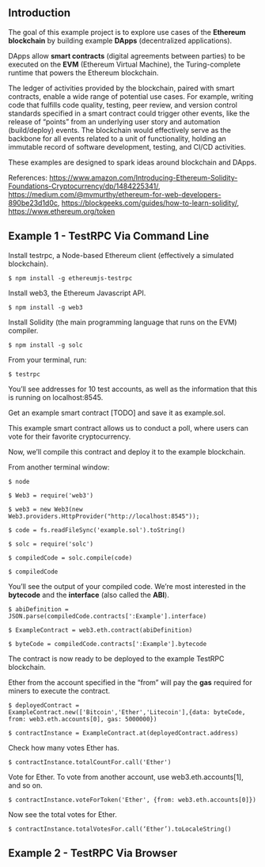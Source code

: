 ## Introduction
 
The goal of this example project is to explore use cases of the **Ethereum blockchain** by building example **DApps** (decentralized applications).
 
DApps allow **smart contracts** (digital agreements between parties) to be executed on the **EVM** (Ethereum Virtual Machine), the Turing-complete runtime that powers the Ethereum blockchain.
 
The ledger of activities provided by the blockchain, paired with smart contracts, enable a wide range of potential use cases. For example, writing code that fulfills code quality, testing, peer review, and version control standards specified in a smart contract could trigger other events, like the release of “points” from an underlying user story and automation (build/deploy) events. The blockchain would effectively serve as the backbone for all events related to a unit of functionality, holding an immutable record of software development, testing, and CI/CD activities.
 
These examples are designed to spark ideas around blockchain and DApps.

References: https://www.amazon.com/Introducing-Ethereum-Solidity-Foundations-Cryptocurrency/dp/1484225341/, https://medium.com/@mvmurthy/ethereum-for-web-developers-890be23d1d0c, https://blockgeeks.com/guides/how-to-learn-solidity/, https://www.ethereum.org/token
 
## Example 1 - TestRPC Via Command Line
 
Install testrpc, a Node-based Ethereum client (effectively a simulated blockchain).

`$ npm install -g ethereumjs-testrpc`
 
Install web3, the Ethereum Javascript API.

`$ npm install -g web3`
 
Install Solidity (the main programming language that runs on the EVM) compiler.

`$ npm install -g solc`

From your terminal, run:
 
`$ testrpc`
 
You’ll see addresses for 10 test accounts, as well as the information that this is running on localhost:8545.
 
Get an example smart contract [TODO] and save it as example.sol.

This example smart contract allows us to conduct a poll, where users can vote for their favorite cryptocurrency.
 
Now, we’ll compile this contract and deploy it to the example blockchain.

From another terminal window:
 
`$ node`
 
`$ Web3 = require('web3')`
 
`$ web3 = new Web3(new Web3.providers.HttpProvider("http://localhost:8545"));`
 
`$ code = fs.readFileSync('example.sol').toString()`
 
`$ solc = require('solc')`
 
`$ compiledCode = solc.compile(code)`
 
`$ compiledCode`
 
You’ll see the output of your compiled code. We’re most interested in the **bytecode** and the **interface** (also called the **ABI**).

`$ abiDefinition = JSON.parse(compiledCode.contracts[':Example'].interface)`
 
`$ ExampleContract = web3.eth.contract(abiDefinition)`
 
`$ byteCode = compiledCode.contracts[':Example'].bytecode`
 
The contract is now ready to be deployed to the example TestRPC blockchain.
 
Ether from the account specified in the “from” will pay the **gas** required for miners to execute the contract.

`$ deployedContract = ExampleContract.new(['Bitcoin','Ether','Litecoin'],{data: byteCode, from: web3.eth.accounts[0], gas: 5000000})`

`$ contractInstance = ExampleContract.at(deployedContract.address)`
 
Check how many votes Ether has.

`$ contractInstance.totalCountFor.call('Ether')`
 
Vote for Ether. To vote from another account, use web3.eth.accounts[1], and so on.

`$ contractInstance.voteForToken('Ether', {from: web3.eth.accounts[0]})`
 
Now see the total votes for Ether.

`$ contractInstance.totalVotesFor.call(‘Ether’).toLocaleString()`
 
## Example 2 - TestRPC Via Browser


